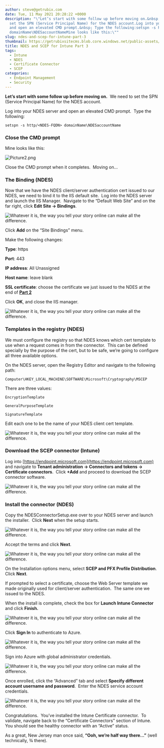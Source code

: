 ```yaml
---
author: steve@getrubix.com
date: Tue, 11 May 2021 20:28:22 +0000
description: "\"Let’s start with some follow up before moving on.&nbsp; We need to
  set the SPN (Service Principal Name) for the NDES account.Log into your NDES server
  and open an elevated CMD prompt.&nbsp; Type the following:setspn -s http/&lt;NDES-FQDN&gt;
  domainName\NDESaccountNameMine looks like this:\""
slug: ndes-and-scep-for-intune-part-3
thumbnail: https://getrubixsitecms.blob.core.windows.net/public-assets/content/v1/thumbnails/ndes-and-scep-for-intune-part-3_thumbnail.jpg
title: NDES and SCEP for Intune Part 3
tags:
  - Intune
  - NDES
  - Certificate Connector
  - SCEP
categories:
  - Endpoint Management
  - Security
---
```


**Let’s start with some follow up before moving on.**  We need to set the SPN (Service Principal Name) for the NDES account.

Log into your NDES server and open an elevated CMD prompt.  Type the following:

```
setspn -s http/<NDES-FQDN> domainName\NDESaccountName
```

### Close the CMD prompt

Mine looks like this:

![Picture2.png](https://getrubixsitecms.blob.core.windows.net/public-assets/content/v1/5dd365a31aa1fd743bc30b8e/1620763636537-05HE68NY0HH89PZ3A8LU/Picture2.png)

Close the CMD prompt when it completes.  Moving on…

### The Binding (NDES)

Now that we have the NDES client/server authentication cert issued to our NDES, we need to bind it to the IIS default site.  Log into the NDES server and launch the IIS Manager.  Navigate to the “Default Web Site” and on the far right, click **Edit Site -> Bindings**.

![Whatever it is, the way you tell your story online can make all the difference.](https://getrubixsitecms.blob.core.windows.net/public-assets/content/v1/5dd365a31aa1fd743bc30b8e/1620763673492-49459HXCEF1H7X81IOZW/Picture3.png)

Click **Add** on the “Site Bindings” menu.

Make the following changes:

**Type**: https

**Port**: 443

**IP address**: All Unassigned

**Host name**: leave blank

**SSL certificate**: choose the certificate we just issued to the NDES at the end of [**Part 2**](https://www.getrubix.com/blog/ndes-and-scep-for-intune-part-2)

Click **OK**, and close the IIS manager.

![Whatever it is, the way you tell your story online can make all the difference.](https://getrubixsitecms.blob.core.windows.net/public-assets/content/v1/5dd365a31aa1fd743bc30b8e/1620763756065-PDZULHOT1G1IYBH094D0/3.png)

### Templates in the registry (NDES)

We must configure the registry so that NDES knows which cert template to use when a request comes in from the connector.  This can be defined specially by the purpose of the cert, but to be safe, we’re going to configure all three available options.

On the NDES server, open the Registry Editor and navigate to the following path:

```
Computer\HKEY_LOCAL_MACHINE\SOFTWARE\Microsoft\Cryptography\MSCEP
```

There are three values:

```
EncryptionTemplate
```
    
```
GeneralPurposeTemplate
```
    
```
SignatureTemplate
```
    

Edit each one to be the name of your NDES client cert template.

![Whatever it is, the way you tell your story online can make all the difference.](https://getrubixsitecms.blob.core.windows.net/public-assets/content/v1/5dd365a31aa1fd743bc30b8e/1620763793804-FCT05O7CQ0Y23ZLI49ZB/Picture4.png)

### Download the SCEP connector (Intune)

Log into [https://endpoint.microsoft.com](https://endpoint.microsoft.com) and navigate to **Tenant administration -> Connectors and tokens -> Certificate connectors**.  Click **+Add** and proceed to download the SCEP connector software.

![Whatever it is, the way you tell your story online can make all the difference.](https://getrubixsitecms.blob.core.windows.net/public-assets/content/v1/5dd365a31aa1fd743bc30b8e/1620764323661-3AAMTMHMWWZ1I7JWQNQ6/Picture5.png)

### Install the connector (NDES)

Copy the NDESConnectorSetup.exe over to your NDES server and launch the installer.  Click **Next** when the setup starts.

![Whatever it is, the way you tell your story online can make all the difference.](https://getrubixsitecms.blob.core.windows.net/public-assets/content/v1/5dd365a31aa1fd743bc30b8e/1620764370874-R0UYEODMNLYL589L28BP/Picture6.png)

Accept the terms and click **Next**.

![Whatever it is, the way you tell your story online can make all the difference.](https://getrubixsitecms.blob.core.windows.net/public-assets/content/v1/5dd365a31aa1fd743bc30b8e/1620764407737-AWUQS50DCLJEVVQ6TF35/Picture7.png)

On the Installation options menu, select **SCEP and PFX Profile Distribution**.  Click **Next**.

If prompted to select a certificate, choose the Web Server template we made originally used for client/server authentication.  The same one we issued to the NDES.

When the install is complete, check the box for **Launch Intune Connector** and click **Finish.**

![Whatever it is, the way you tell your story online can make all the difference.](https://getrubixsitecms.blob.core.windows.net/public-assets/content/v1/5dd365a31aa1fd743bc30b8e/1620764448710-1YRQ0G8Y6T7RZALE6YM6/Picture8.png)

Click **Sign In** to authenticate to Azure.

![Whatever it is, the way you tell your story online can make all the difference.](https://getrubixsitecms.blob.core.windows.net/public-assets/content/v1/5dd365a31aa1fd743bc30b8e/1620764485511-INMBYP97ABD7ZZ52EFKW/Picture9.png)

Sign into Azure with global administrator credentials.

![Whatever it is, the way you tell your story online can make all the difference.](https://getrubixsitecms.blob.core.windows.net/public-assets/content/v1/5dd365a31aa1fd743bc30b8e/1620764510475-CNGOYENTLZXO2EHGJD61/Picture10.png)

Once enrolled, click the “Advanced” tab and select **Specify different account username and password**.  Enter the NDES service account credentials.

![Whatever it is, the way you tell your story online can make all the difference.](https://getrubixsitecms.blob.core.windows.net/public-assets/content/v1/5dd365a31aa1fd743bc30b8e/1620764532208-Y6RA8LN8XK8N11AC14LM/Picture11.png)

Congratulations.  You’ve installed the Intune Certificate connector.  To validate, navigate back to the “Certificate Connectors” section of Intune.  You should see the healthy connector with an “Active” status.

As a great, New Jersey man once said, **“Ooh, we’re half way there…”** (well technically, ¾ there).

